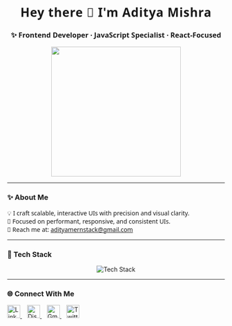 <!-- README.md START -->
<h1 align="center" style="font-family: 'Segoe UI', sans-serif; font-weight: bold; letter-spacing: 1px;">Hey there 👋 I'm Aditya Mishra</h1>
<h3 align="center" style="font-family: 'Segoe UI', sans-serif;">✨ Frontend Developer · JavaScript Specialist · React-Focused</h3>
<p align="center">
  <img src="https://media.giphy.com/media/qgQUggAC3Pfv687qPC/giphy.gif" width="300" />
</p>

---

### ✨ About Me

<span style="font-weight: normal; font-family: 'Segoe UI', sans-serif;">
💡 I craft scalable, interactive UIs with precision and visual clarity.<br>
🎨 Focused on performant, responsive, and consistent UIs.<br>
📩 Reach me at: <a href="mailto:adityamernstack@gmail.com">adityamernstack@gmail.com</a>
</span>

---

### 🧠 Tech Stack

<p align="center">
  <img src="https://skillicons.dev/icons?i=html,css,tailwind,bootstrap,js,ts,react,vscode,git,github,netlify,vercel,leetcode,idea,figma&perline=4" alt="Tech Stack" />
</p>

---

### 🌐 Connect With Me

<p align="left">
  <a href="https://linkedin.com/in/adityamishra" target="_blank">
    <img src="https://cdn.jsdelivr.net/gh/devicons/devicon/icons/linkedin/linkedin-original.svg" width="30" alt="LinkedIn" />
  </a>
  &nbsp;&nbsp;
  <a href="https://discord.com/users/1387066067670798348" target="_blank">
    <img src="https://cdn.simpleicons.org/discord/5865F2" width="30" alt="Discord" />
  </a>
  &nbsp;&nbsp;
  <a href="mailto:adityamernstack@gmail.com" target="_blank">
    <img src="https://cdn.simpleicons.org/gmail/D14836" width="30" alt="Gmail" />
  </a>
  &nbsp;&nbsp;
  <a href="https://twitter.com/adityamern" target="_blank">
    <img src="https://cdn.simpleicons.org/twitter/1DA1F2" width="30" alt="Twitter" />
  </a>
</p>

<!-- README.md END -->
